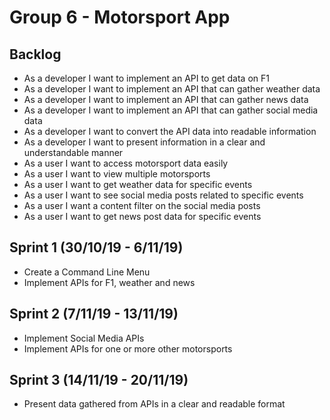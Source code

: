 # Group 6 - Motorsport App

## Backlog

- As a developer I want to implement an API to get data on F1
- As a developer I want to implement an API that can gather weather data
- As a developer I want to implement an API that can gather news data
- As a developer I want to implement an API that can gather social media data
- As a developer I want to convert the API data into readable information
- As a developer I want to present information in a clear and understandable manner
- As a user I want to access motorsport data easily
- As a user I want to view multiple motorsports
- As a user I want to get weather data for specific events
- As a user I want to see social media posts related to specific events
- As a user I want a content filter on the social media posts
- As a user I want to get news post data for specific events

## Sprint 1 (30/10/19 - 6/11/19)

- Create a Command Line Menu
- Implement APIs for F1, weather and news

## Sprint 2 (7/11/19 - 13/11/19)

- Implement Social Media APIs
- Implement APIs for one or more other motorsports

## Sprint 3 (14/11/19 - 20/11/19)

- Present data gathered from APIs in a clear and readable format

